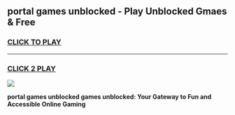 
## portal games unblocked - Play Unblocked Gmaes & Free
<h3>
<a href="https://news.freeplayer.one?title=portal_games_unblocked&ref=16F">CLICK TO PLAY</a></h3>
<hr>

<h3>
<a href="https://news.freeplayer.one?title=portal_games_unblocked&ref=16F">CLICK 2 PLAY</a>
  
</h3>

<a href="https://news.freeplayer.one?title=portal_games_unblocked&ref=16F/"><img src="https://clearcache.store/games.png"></a>


**portal games unblocked games unblocked: Your Gateway to Fun and Accessible Online Gaming**

